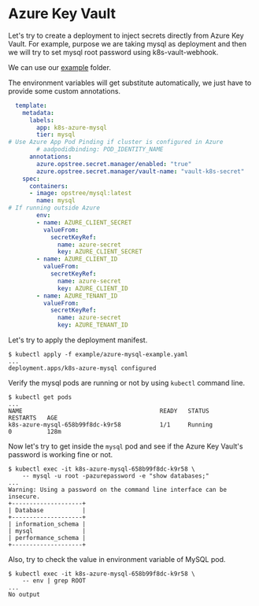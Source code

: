# Azure Key Vault

Let's try to create a deployment to inject secrets directly from Azure Key Vault. For example, purpose we are taking mysql as deployment and then we will try to set mysql root password using k8s-vault-webhook.

We can use our [example](https://github.com/OT-CONTAINER-KIT/k8s-vault-webhook/tree/master/example) folder.

The environment variables will get substitute automatically, we just have to provide some custom annotations.

```yaml
  template:
    metadata:
      labels:
        app: k8s-azure-mysql
        tier: mysql
# Use Azure App Pod Pinding if cluster is configured in Azure
        # aadpodidbinding: POD_IDENTITY_NAME
      annotations:
        azure.opstree.secret.manager/enabled: "true"
        azure.opstree.secret.manager/vault-name: "vault-k8s-secret"
    spec:
      containers:
      - image: opstree/mysql:latest
        name: mysql
# If running outside Azure
        env:
        - name: AZURE_CLIENT_SECRET
          valueFrom:
            secretKeyRef:
              name: azure-secret
              key: AZURE_CLIENT_SECRET
        - name: AZURE_CLIENT_ID
          valueFrom:
            secretKeyRef:
              name: azure-secret
              key: AZURE_CLIENT_ID
        - name: AZURE_TENANT_ID
          valueFrom:
            secretKeyRef:
              name: azure-secret
              key: AZURE_TENANT_ID
```

Let's try to apply the deployment manifest.

```shell
$ kubectl apply -f example/azure-mysql-example.yaml
...
deployment.apps/k8s-azure-mysql configured
```

Verify the mysql pods are running or not by using `kubectl` command line.

```shell
$ kubectl get pods
...
NAME                                       READY   STATUS             RESTARTS   AGE
k8s-azure-mysql-658b99f8dc-k9r58           1/1     Running            0          128m
```

Now let's try to get inside the `mysql` pod and see if the Azure Key Vault's password is working fine or not.

```shell
$ kubectl exec -it k8s-azure-mysql-658b99f8dc-k9r58 \
    -- mysql -u root -pazurepassword -e "show databases;"
...
Warning: Using a password on the command line interface can be insecure.
+--------------------+
| Database           |
+--------------------+
| information_schema |
| mysql              |
| performance_schema |
+--------------------+
```

Also, try to check the value in environment variable of MySQL pod.

```shell
$ kubectl exec -it k8s-azure-mysql-658b99f8dc-k9r58 \
    -- env | grep ROOT
...
No output
```

